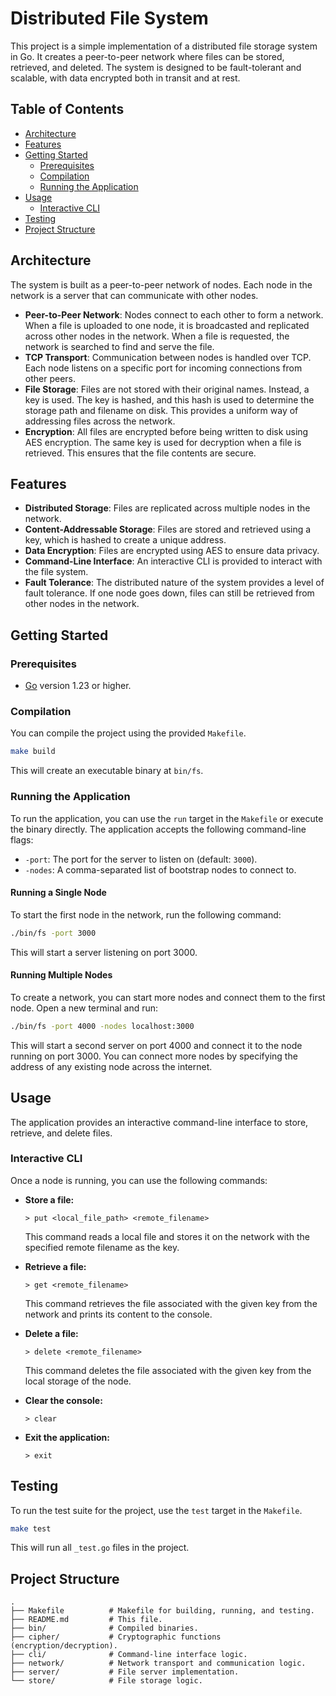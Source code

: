 # Distributed File System

This project is a simple implementation of a distributed file storage system in Go. It creates a peer-to-peer network where files can be stored, retrieved, and deleted. The system is designed to be fault-tolerant and scalable, with data encrypted both in transit and at rest.

## Table of Contents

- [Architecture](#architecture)
- [Features](#features)
- [Getting Started](#getting-started)
  - [Prerequisites](#prerequisites)
  - [Compilation](#compilation)
  - [Running the Application](#running-the-application)
- [Usage](#usage)
  - [Interactive CLI](#interactive-cli)
- [Testing](#testing)
- [Project Structure](#project-structure)

## Architecture

The system is built as a peer-to-peer network of nodes. Each node in the network is a server that can communicate with other nodes.

- **Peer-to-Peer Network**: Nodes connect to each other to form a network. When a file is uploaded to one node, it is broadcasted and replicated across other nodes in the network. When a file is requested, the network is searched to find and serve the file.
- **TCP Transport**: Communication between nodes is handled over TCP. Each node listens on a specific port for incoming connections from other peers.
- **File Storage**: Files are not stored with their original names. Instead, a key is used. The key is hashed, and this hash is used to determine the storage path and filename on disk. This provides a uniform way of addressing files across the network.
- **Encryption**: All files are encrypted before being written to disk using AES encryption. The same key is used for decryption when a file is retrieved. This ensures that the file contents are secure.

## Features

- **Distributed Storage**: Files are replicated across multiple nodes in the network.
- **Content-Addressable Storage**: Files are stored and retrieved using a key, which is hashed to create a unique address.
- **Data Encryption**: Files are encrypted using AES to ensure data privacy.
- **Command-Line Interface**: An interactive CLI is provided to interact with the file system.
- **Fault Tolerance**: The distributed nature of the system provides a level of fault tolerance. If one node goes down, files can still be retrieved from other nodes in the network.

## Getting Started

### Prerequisites

- [Go](https://golang.org/dl/) version 1.23 or higher.

### Compilation

You can compile the project using the provided `Makefile`.

```bash
make build
```

This will create an executable binary at `bin/fs`.

### Running the Application

To run the application, you can use the `run` target in the `Makefile` or execute the binary directly. The application accepts the following command-line flags:

- `-port`: The port for the server to listen on (default: `3000`).
- `-nodes`: A comma-separated list of bootstrap nodes to connect to.

#### Running a Single Node

To start the first node in the network, run the following command:

```bash
./bin/fs -port 3000
```

This will start a server listening on port 3000.

#### Running Multiple Nodes

To create a network, you can start more nodes and connect them to the first node. Open a new terminal and run:

```bash
./bin/fs -port 4000 -nodes localhost:3000
```

This will start a second server on port 4000 and connect it to the node running on port 3000. You can connect more nodes by specifying the address of any existing node across the internet.

## Usage

The application provides an interactive command-line interface to store, retrieve, and delete files.

### Interactive CLI

Once a node is running, you can use the following commands:

- **Store a file:**
  ```
  > put <local_file_path> <remote_filename>
  ```
  This command reads a local file and stores it on the network with the specified remote filename as the key.

- **Retrieve a file:**
  ```
  > get <remote_filename>
  ```
  This command retrieves the file associated with the given key from the network and prints its content to the console.

- **Delete a file:**
  ```
  > delete <remote_filename>
  ```
  This command deletes the file associated with the given key from the local storage of the node.

- **Clear the console:**
  ```
  > clear
  ```

- **Exit the application:**
  ```
  > exit
  ```

## Testing

To run the test suite for the project, use the `test` target in the `Makefile`.

```bash
make test
```

This will run all `_test.go` files in the project.

## Project Structure

```
.
├── Makefile          # Makefile for building, running, and testing.
├── README.md         # This file.
├── bin/              # Compiled binaries.
├── cipher/           # Cryptographic functions (encryption/decryption).
├── cli/              # Command-line interface logic.
├── network/          # Network transport and communication logic.
├── server/           # File server implementation.
└── store/            # File storage logic.
```
